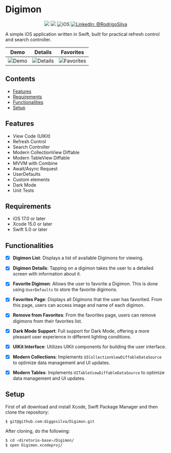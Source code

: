# Digimon

<p align="center">
    <img src="https://img.shields.io/badge/Swift-5.9.1-orange.svg" />
    <img src="https://img.shields.io/badge/Xcode-15.2.X-orange.svg" />
    <img src="https://img.shields.io/badge/platforms-iOS-brightgreen.svg?style=flat" alt="iOS" />
    <a href="https://www.linkedin.com/in/rodrigo-silva-6a53ba300/" target="_blank">
        <img src="https://img.shields.io/badge/LinkedIn-@RodrigoSilva-blue.svg?style=flat" alt="LinkedIn: @RodrigoSilva" />
    </a>
</p>

A simple iOS application written in Swift, built for practical refresh control and search controller.


| Demo | Details | Favorites |
| --- | --- | --- |
| ![Demo](https://github.com/user-attachments/assets/4c344a17-0752-464c-a1bd-0b98b462bbef) | ![Details](https://github.com/user-attachments/assets/7776f7df-cdd9-420f-9ad6-2807fb41145f) | ![Favorites](https://github.com/user-attachments/assets/8c41bbd4-1b0c-4e98-adf2-7ba9fcf3a792) |


## Contents

- [Features](#features)
- [Requirements](#requirements)
- [Functionalities](#functionalities)
- [Setup](#setup)

## Features

- View Code (UIKit)
- Refresh Control
- Search Controller
- Modern CollectionView Diffable
- Modern TableView Diffable
- MVVM with Combine
- Await/Async Request
- UserDefaults
- Custom elements
- Dark Mode
- Unit Tests

## Requirements

- iOS 17.0 or later
- Xcode 15.0 or later
- Swift 5.0 or later

## Functionalities

- [x] **Digimon List**: Displays a list of available Digimons for viewing.
- [x] **Digimon Details**: Tapping on a digimon takes the user to a detailed screen with information about it.
- [x] **Favorite Digimon**: Allows the user to favorite a Digimon. This is done using `UserDefaults` to store the favorite digimons.
- [x] **Favorites Page**: Displays all Digimons that the user has favorited. From this page, users can access image and name of each digimon.
- [x] **Remove from Favorites**: From the favorites page, users can remove digimons from their favorites list.
- [x] **Dark Mode Support**: Full support for Dark Mode, offering a more pleasant user experience in different lighting conditions.
- [x] **UIKit Interface**: Utilizes UIKit components for building the user interface.
- [x] **Modern Collections**: Implements `UICollectionViewDiffableDataSource` to optimize data management and UI updates.
- [x] **Modern Tables**: Implements `UITableViewDiffableDataSource` to optimize data management and UI updates.


## Setup

First of all download and install Xcode, Swift Package Manager and then clone the repository:

```sh
$ git@github.com:diggosilva/Digimon.git
```

After cloning, do the following:

```sh
$ cd <diretorio-base>/Digimon/
$ open Digimon.xcodeproj/
```
